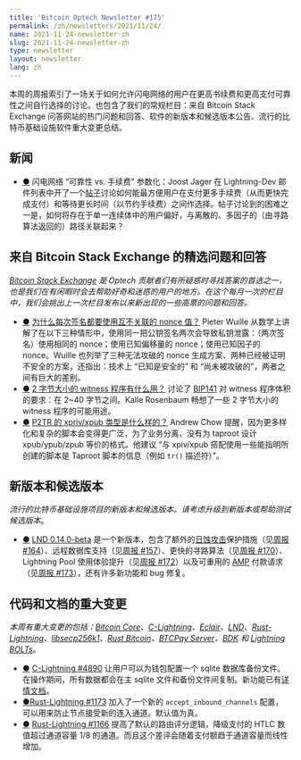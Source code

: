 ```yaml
---
title: 'Bitcoin Optech Newsletter #175'
permalink: /zh/newsletters/2021/11/24/
name: 2021-11-24-newsletter-zh 
slug: 2021-11-24-newsletter-zh 
type: newsletter
layout: newsletter
lang: zh
---
```




本周的周报索引了一场关于如何允许闪电网络的用户在更高书续费和更高支付可靠性之间自行选择的讨论。也包含了我们的常规栏目：来自 Bitcoin Stack Exchange 问答网站的热门问题和回答、软件的新版本和候选版本公告、流行的比特币基础设施软件重大变更总结。

## 新闻

- <a id="ln-reliability-versus-fee-parameterization" href="#ln-reliability-versus-fee-parameterization)">●</a> 闪电网络 “可靠性 vs. 手续费” 参数化：Joost Jager 在 Lightning-Dev 邮件列表中开了一个[帖子][thread]讨论如何能最方便用户在支付更多手续费（从而更快完成支付）和等待更长时间（以节约手续费）之间作选择。帖子讨论到的困难之一是，如何将存在于单一连续体中的用户偏好，与离散的、多因子的（由寻路算法返回的）路径关联起来？

## 来自 Bitcoin Stack Exchange 的精选问题和回答

*[Bitcoin Stack Exchange][Bitcoin Stack Exchange] 是 Optech 贡献者们有所疑惑时寻找答案的首选之一，也是我们在有闲暇时会去帮助好奇和迷惑的用户的地方。在这个每月一次的栏目中，我们会挑出上一次栏目发布以来新出现的一些高票的问题和回答。*

- <a id="why-is-it-important-that-nonces-when-signing-not-be-related" href="#why-is-it-important-that-nonces-when-signing-not-be-related)">●</a> [为什么每次签名都要使用互不关联的 nonce 值？][Why is it important that nonces when signing not be related?] Pieter Wuille 从数学上讲解了在以下三种情形中，使用同一把公钥签名两次会导致私钥泄露：（两次签名）使用相同的 nonce；使用已知偏移量的 nonce；使用已知因子的 nonce。Wuille 也列举了三种无法攻破的 nonce 生成方案、两种已经被证明不安全的方案，还指出：技术上 “已知是安全的” 和 “尚未被攻破的”，两者之间有巨大的差别。
- <a id="how-could-a-2-byte-witness-program-make-sense" href="#how-could-a-2-byte-witness-program-make-sense)">●</a> [2 字节大小的 witness 程序有什么用？][How could a 2 byte witness program make sense?] 讨论了 [BIP141][BIP141] 对 witness 程序体积的要求：在 2~40 字节之间。Kalle Rosenbaum 畅想了一些 2 字节大小的 witness 程序的可能用途。
- <a id="what-is-the-xpriv-xpub-type-for-p2tr" href="#what-is-the-xpriv-xpub-type-for-p2tr)">●</a> [P2TR 的 xpriv/xpub 类型是什么样的？][What is the xpriv/xpub type for P2TR?] Andrew Chow 提醒，因为更多样化和复杂的脚本会变得更广泛，为了业务分离，没有为 taproot 设计 xpub/ypub/zpub 等价的格式。他建议 “与 xpiv/xpub 搭配使用一些能指明所创建的脚本是 Taproot 脚本的信息（例如 `tr()` 描述符）”。

## 新版本和候选版本

*流行的比特币基础设施项目的新版本和候选版本。请考虑升级到新版本或帮助测试候选版本*。

- <a id="lnd-0-14-0-beta" href="#lnd-0-14-0-beta)">●</a> [LND 0.14.0-beta][LND 0.14.0-beta] 是一个新版本，包含了额外的[日蚀攻击][eclipse attack]保护措施（见[周报 #164][Newsletter #164]）、远程数据库支持（见[周报 #157][Newsletter #157]）、更快的寻路算法（见[周报 #170][Newsletter #170]）、Lightning Pool 使用体验提升（见[周报 #172][Newsletter #172]）以及可重用的 [AMP][AMP] 付款请求（见[周报 #173][Newsletter #173]），还有许多新功能和 bug 修复。

## 代码和文档的重大变更

*本周有重大变更的包括：[Bitcoin Core][Bitcoin Core]、[C-Lightning][C-Lightning]、[Eclair][Eclair]、[LND][LND]、[Rust-Lightning][Rust-Lightning]、[libsecp256k1][libsecp256k1]、[Rust Bitcoin][Rust Bitcoin]、[BTCPay Server][BTCPay Server]、[BDK][BDK] 和 [Lightning BOLTs][Lightning BOLTs]*。

- <a id="c-lightning-4890" href="#c-lightning-4890)">●</a> [C-Lightning #4890][C-Lightning #4890] 让用户可以为钱包配置一个 sqlite 数据库备份文件。在操作期间，所有数据都会在主 sqlite 文件和备份文件间复制。新功能已有[详情文档][Extensive documentation]。
- <a id="rust-lightning-1173" href="#rust-lightning-1173)">●</a>[Rust-Lightning #1173][Rust-Lightning #1173] 加入了一个新的 `accept_inbound_channels` 配置，可以用来防止节点接受新的连入通道。默认值为真。
- <a id="rust-lightning-1166" href="#rust-lightning-1166)">●</a> [Rust-Lightning #1166][Rust-Lightning #1166] 提高了默认的路由评分逻辑，降级支付的 HTLC 数值超过通道容量 1/8 的通道。而且这个差评会随着支付额趋于通道容量而线性增加。



[thread]:https://lists.linuxfoundation.org/pipermail/lightning-dev/2021-November/003342.html

[Bitcoin Stack Exchange]:https://bitcoin.stackexchange.com/

[Why is it important that nonces when signing not be related?]:https://bitcoin.stackexchange.com/a/110811

[How could a 2 byte witness program make sense?]:https://bitcoin.stackexchange.com/a/110660

[BIP141]:https://github.com/bitcoin/bips/blob/master/bip-0141.mediawiki

[What is the xpriv/xpub type for P2TR?]:https://bitcoin.stackexchange.com/a/110733

[LND 0.14.0-beta]:https://github.com/lightningnetwork/lnd/releases/tag/v0.14.0-beta

[eclipse attack]:https://bitcoinops.org/en/topics/eclipse-attacks/

[Newsletter #164]:https://bitcoinops.org/en/newsletters/2021/09/01/#lnd-5621

[Newsletter #157]:https://bitcoinops.org/en/newsletters/2021/07/14/#lnd-5447

[Newsletter #170]:https://bitcoinops.org/en/newsletters/2021/10/13/#lnd-5642

[Newsletter #172]:https://bitcoinops.org/en/newsletters/2021/10/27/#lnd-5709

[AMP]:https://bitcoinops.org/en/topics/atomic-multipath/

[Newsletter #173]:https://bitcoinops.org/en/newsletters/2021/11/03/#lnd-5803

[Bitcoin Core]:https://github.com/bitcoin/bitcoin

[C-Lightning]:https://github.com/ElementsProject/lightning

[Eclair]:https://github.com/ACINQ/eclair

[LND]:https://github.com/lightningnetwork/lnd/

[Rust-Lightning]:https://github.com/rust-bitcoin/rust-lightning

[libsecp256k1]:https://github.com/bitcoin-core/secp256k1

[Rust Bitcoin]:https://github.com/rust-bitcoin/rust-bitcoin

[BTCPay Server]:https://github.com/btcpayserver/btcpayserver/

[BDK]:https://github.com/bitcoindevkit/bdk

[Lightning BOLTs]:https://github.com/lightning/bolts

[C-Lightning #4890]:https://github.com/ElementsProject/lightning/issues/4890

[Extensive documentation]:https://github.com/ElementsProject/lightning/blob/163d3a9203922a0493cf6038493bd4b5e078d987/doc/BACKUP.md#sqlite3---walletmainbackup-and-remote-nfs-mount

[Rust-Lightning #1173]:https://github.com/rust-bitcoin/rust-lightning/issues/1173

[Rust-Lightning #1166]:https://github.com/rust-bitcoin/rust-lightning/issues/1166

